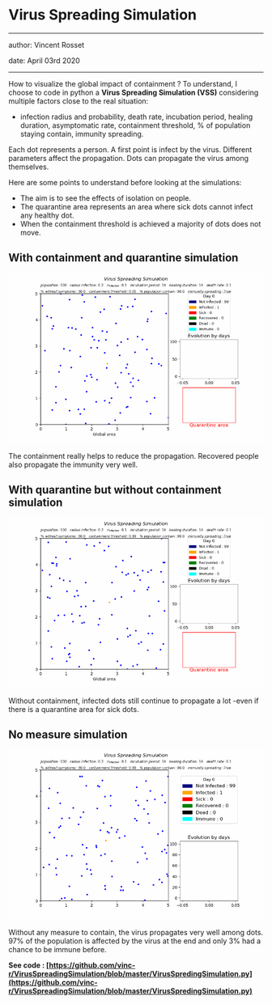 # Virus Spreading Simulation

-----

author: Vincent Rosset

date: April 03rd 2020

-----

How to visualize the global impact of containment ? To understand, I choose to code in python a **Virus Spreading Simulation (VSS)** considering multiple factors close to the real situation: 
- infection radius and probability, death rate, incubation period, healing duration, asymptomatic rate, containment threshold, % of population staying contain, immunity spreading.



Each dot represents a person. A first point is infect by the virus.
Different parameters affect the propagation. Dots can propagate the virus among themselves.

Here are some points to understand before looking at the simulations:
- The aim is to see the effects of isolation on people.
- The quarantine area represents an area where sick dots cannot infect any healthy dot.
- When the containment threshold is achieved a majority of dots does not move.


## With containment and quarantine simulation

![](https://github.com/vinc-r/VirusSpreadingSimulation/blob/master/quarantine_and_containment_result.gif?raw=true)

The containment really helps to reduce the propagation. Recovered people also propagate the immunity very well.

## With quarantine but without containment simulation

![](https://github.com/vinc-r/VirusSpreadingSimulation/blob/master/only_quarantine_result.gif?raw=true)

Without containment, infected dots still continue to propagate a lot -even if there is a quarantine area for sick dots.

## No measure simulation

![](https://github.com/vinc-r/VirusSpreadingSimulation/blob/master/no_measure_result.gif?raw=true)

Without any measure to contain, the virus propagates very well among dots. 
97% of the population is affected by the virus at the end and only 3% had a chance to be immune before. 


__See code : [https://github.com/vinc-r/VirusSpreadingSimulation/blob/master/VirusSpredingSimulation.py](https://github.com/vinc-r/VirusSpreadingSimulation/blob/master/VirusSpredingSimulation.py)__